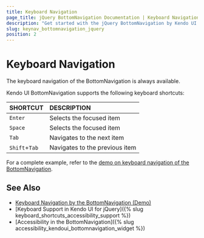 ```yaml
---
title: Keyboard Navigation
page_title: jQuery BottomNavigation Documentation | Keyboard Navigation
description: "Get started with the jQuery BottomNavigation by Kendo UI and learn about the accessibility support it provides through its keyboard navigation functionality."
slug: keynav_bottomnavigation_jquery
position: 2
---
```


# Keyboard Navigation

The keyboard navigation of the BottomNavigation is always available.

Kendo UI BottomNavigation supports the following keyboard shortcuts:

| SHORTCUT						| DESCRIPTION				                                                        |
|:---                 |:---                                                                                |
| `Enter`             | Selects the focused item|
| `Space`             | Selects the focused item|
| `Tab`               | Navigates to the next item|
| `Shift`+`Tab`    | Navigates to the previous item|

For a complete example, refer to the [demo on keyboard navigation of the BottomNavigation](https://demos.telerik.com/kendo-ui/bottomnavigation/keyboard-navigation).

## See Also

* [Keyboard Navigation by the BottomNavigation (Demo)](https://demos.telerik.com/kendo-ui/bottomnavigation/keyboard-navigation)
* [Keyboard Support in Kendo UI for jQuery]({% slug keyboard_shortcuts_accessibility_support %})
* [Accessibility in the BottomNavigation]({% slug accessibility_kendoui_bottomnavigation_widget %})
